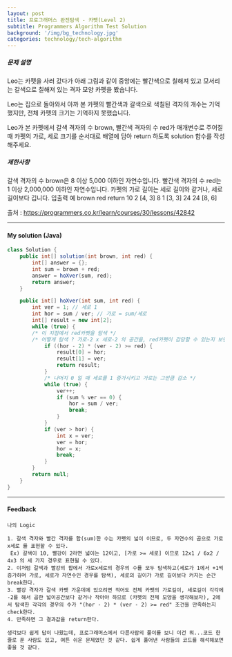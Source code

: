```yaml
---
layout: post
title: 프로그래머스 완전탐색 - 카펫(Level 2)
subtitle: Programmers Algorithm Test Solution
background: '/img/bg_technology.jpg'
categories: technology/tech-algorithm
---
```



##### 문제 설명
Leo는 카펫을 사러 갔다가 아래 그림과 같이 중앙에는 빨간색으로 칠해져 있고 모서리는 갈색으로 칠해져 있는 격자 모양 카펫을 봤습니다.

Leo는 집으로 돌아와서 아까 본 카펫의 빨간색과 갈색으로 색칠된 격자의 개수는 기억했지만, 전체 카펫의 크기는 기억하지 못했습니다.

Leo가 본 카펫에서 갈색 격자의 수 brown, 빨간색 격자의 수 red가 매개변수로 주어질 때 카펫의 가로, 세로 크기를 순서대로 배열에 담아 return 하도록 solution 함수를 작성해주세요.

##### 제한사항
갈색 격자의 수 brown은 8 이상 5,000 이하인 자연수입니다.
빨간색 격자의 수 red는 1 이상 2,000,000 이하인 자연수입니다.
카펫의 가로 길이는 세로 길이와 같거나, 세로 길이보다 깁니다.
입출력 예
brown	red	return
10	2	[4, 3]
8	1	[3, 3]
24	24	[8, 6]

출처 : https://programmers.co.kr/learn/courses/30/lessons/42842

---

#### My solution (Java)

```java
class Solution {
	public int[] solution(int brown, int red) {
		int[] answer = {};
		int sum = brown + red;
        answer = hoXver(sum, red);
		return answer;
	}

	public int[] hoXver(int sum, int red) {
		int ver = 1; // 세로 1
		int hor = sum / ver; // 가로 = sum/세로
		int[] result = new int[2];
		while (true) {
		/* 이 지점에서 red카펫을 탐색 */
		/* 어떻게 탐색 ? 가로-2 x 세로-2 의 공간을, red카펫이 감당할 수 있는지 보면 됨. */
			if ((hor - 2) * (ver - 2) >= red) {
				result[0] = hor;
				result[1] = ver;
				return result;
			}
			/* 나머지 0 일 때 세로를 1 증가시키고 가로는 그만큼 감소 */
			while (true) {
				ver++;
				if (sum % ver == 0) {
					hor = sum / ver;
					break;
				}
			}
			if (ver > hor) {
				int x = ver;
				ver = hor;
				hor = x;
				break;
			}
		}
		return null;
	}
}
```

---

#### Feedback

```
나의 Logic

1. 갈색 격자와 빨간 격자를 합(sum)한 수는 카펫의 넓이 이므로, 두 자연수의 곱으로 가로x세로 를 표현할 수 있다.
 Ex) 갈색이 10, 빨강이 2라면 넓이는 12이고, [가로 >= 세로] 이므로 12x1 / 6x2 / 4x3 의 세 가지 경우로 표현될 수 있다.
2. 이처럼 갈색과 빨강의 합에서 가로x세로의 경우의 수를 모두 탐색하고(세로가 1에서 +1씩 증가하며 가로, 세로가 자연수인 경우를 탐색), 세로의 길이가 가로 길이보다 커지는 순간 break한다.
3. 빨강 격자가 갈색 카펫 가운데에 있으려면 적어도 전체 카펫의 가로길이, 세로길이 각각에 -2를 해서 곱한 넓이공간보다 같거나 작아야 하므로 (카펫의 전체 모양을 생각해보자), 2에서 탐색한 각각의 경우의 수가 "(hor - 2) * (ver - 2) >= red" 조건을 만족하는지 check한다.
4. 만족하면 그 결과값을 return한다.

생각보다 쉽게 답이 나왔는데, 프로그래머스에서 다른사람의 풀이를 보니 이건 뭐...코드 한줄로 푼 사람도 있고, 여튼 쉬운 문제였던 것 같다. 쉽게 풀어낸 사람들의 코드를 해석해보면 좋을 것 같다.
```

